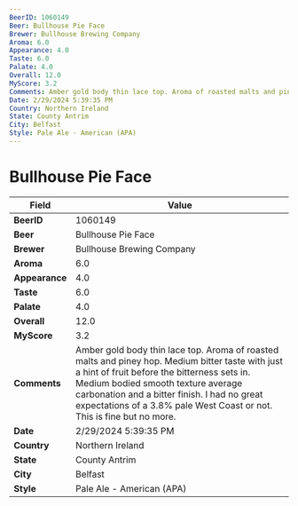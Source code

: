 ```yaml
---
BeerID: 1060149
Beer: Bullhouse Pie Face
Brewer: Bullhouse Brewing Company
Aroma: 6.0
Appearance: 4.0
Taste: 6.0
Palate: 4.0
Overall: 12.0
MyScore: 3.2
Comments: Amber gold body thin lace top. Aroma of roasted malts and piney hop. Medium bitter taste with just a hint of fruit before the bitterness sets in. Medium bodied smooth texture average carbonation and a bitter finish. I had no great expectations of a 3.8% pale West Coast or not. This is fine but no more.
Date: 2/29/2024 5:39:35 PM
Country: Northern Ireland
State: County Antrim
City: Belfast
Style: Pale Ale - American (APA)
---
```


# Bullhouse Pie Face

| Field         | Value |
|---------------|-------|
| **BeerID** | 1060149 |
| **Beer** | Bullhouse Pie Face |
| **Brewer** | Bullhouse Brewing Company |
| **Aroma** | 6.0 |
| **Appearance** | 4.0 |
| **Taste** | 6.0 |
| **Palate** | 4.0 |
| **Overall** | 12.0 |
| **MyScore** | 3.2 |
| **Comments** | Amber gold body thin lace top. Aroma of roasted malts and piney hop. Medium bitter taste with just a hint of fruit before the bitterness sets in. Medium bodied smooth texture average carbonation and a bitter finish. I had no great expectations of a 3.8% pale West Coast or not. This is fine but no more. |
| **Date** | 2/29/2024 5:39:35 PM |
| **Country** | Northern Ireland |
| **State** | County Antrim |
| **City** | Belfast |
| **Style** | Pale Ale - American (APA) |

